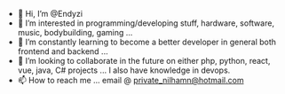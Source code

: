 - 👋 Hi, I’m @Endyzi
- 👀 I’m interested in programming/developing stuff, hardware, software, music, bodybuilding, gaming ...
- 🌱 I’m constantly learning to become a better developer in general both frontend and backend ...
- 💞️ I’m looking to collaborate in the future on either php, python, react, vue, java, C# projects  ... I also have knowledge in devops.
- 📫 How to reach me ... email @ private_nilhamn@hotmail.com

<!---
Endyzi/Endyzi is a ✨ special ✨ repository because its `README.md` (this file) appears on your GitHub profile.
You can click the Preview link to take a look at your changes.
--->
